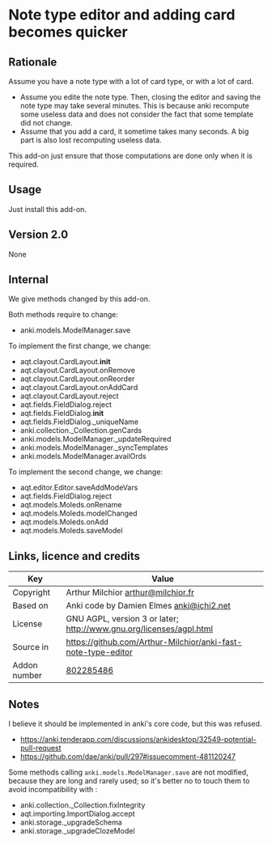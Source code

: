 # Note type editor and adding card becomes quicker
## Rationale
Assume you have a note type with a lot of card type, or with a lot of
card.
* Assume you edite the note type. Then, closing the editor and
  saving the note type may take several minutes. This is because anki
  recompute some useless data and does not consider the fact that
  some template did not change.
* Assume that you add a card, it sometime takes many seconds. A big
  part is also lost recomputing useless data.

This add-on just ensure that those computations are done only when it
is required.

## Usage
Just install this add-on.
## Version 2.0
None
## Internal
We give methods changed by this add-on.

Both methods require to change:
* anki.models.ModelManager.save


To implement the first change, we change:
* aqt.clayout.CardLayout.__init__
* aqt.clayout.CardLayout.onRemove
* aqt.clayout.CardLayout.onReorder
* aqt.clayout.CardLayout.onAddCard
* aqt.clayout.CardLayout.reject
* aqt.fields.FieldDialog.reject
* aqt.fields.FieldDialog.__init__
* aqt.fields.FieldDialog._uniqueName
* anki.collection._Collection.genCards
* anki.models.ModelManager._updateRequired
* anki.models.ModelManager._syncTemplates
* anki.models.ModelManager.availOrds

To implement the second change, we change:
* aqt.editor.Editor.saveAddModeVars
* aqt.fields.FieldDialog.reject
* aqt.models.Moleds.onRename
* aqt.models.Moleds.modelChanged
* aqt.models.Moleds.onAdd
* aqt.models.Moleds.saveModel




## Links, licence and credits

Key         |Value
------------|-------------------------------------------------------------------
Copyright   | Arthur Milchior <arthur@milchior.fr>
Based on    | Anki code by Damien Elmes <anki@ichi2.net>
License     | GNU AGPL, version 3 or later; http://www.gnu.org/licenses/agpl.html
Source in   | https://github.com/Arthur-Milchior/anki-fast-note-type-editor
Addon number| [802285486](https://ankiweb.net/shared/info/802285486)

## Notes

I believe it should be implemented in anki's core code, but this was
refused.
* https://anki.tenderapp.com/discussions/ankidesktop/32549-potential-pull-request
* https://github.com/dae/anki/pull/297#issuecomment-481120247

Some methods calling ```anki.models.ModelManager.save```  are not
modified, because they are long and rarely used; so it's better no to
touch them to avoid incompatibility with :
* anki.collection._Collection.fixIntegrity
* aqt.importing.ImportDialog.accept
* anki.storage._upgradeSchema
* anki.storage._upgradeClozeModel
